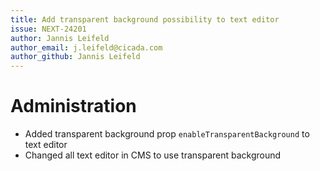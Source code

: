 ```yaml
---
title: Add transparent background possibility to text editor
issue: NEXT-24201
author: Jannis Leifeld
author_email: j.leifeld@cicada.com
author_github: Jannis Leifeld
---
```

# Administration
* Added transparent background prop `enableTransparentBackground` to text editor
* Changed all text editor in CMS to use transparent background
